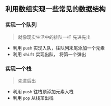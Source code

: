 ## 利用数组实现一些常见的数据结构  

### 实现一个队列  
  > 就像现实生活中的排队一样 先进先出  
  - 利用 `push` 实现入队，往队列末尾添加一个元素  
  - 利用 `shift` 实现出队， 将第一个弹出  

### 实现一个栈  
  > 先进后出
  - 利用 `push` 往栈顶添加元素入栈  
  - 利用 `pop` 从栈顶出栈
